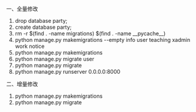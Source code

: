 一、全量修改
1. drop database party;
2. create database party;
3. rm -r $(find . -name migrations) $(find . -name \_\_pycache\_\_)
4. python manage.py makemigrations --empty info user teaching xadmin work notice
5. python manage.py makemigrations
6. python manage.py migrate user
7. python manage.py migrate
8. python manage.py runserver 0.0.0.0:8000

二、增量修改
1. python manage.py makemigrations
2. python manage.py migrate
